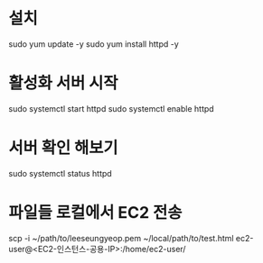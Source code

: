
# 설치
sudo yum update -y
sudo yum install httpd -y

# 활성화 서버 시작 
sudo systemctl start httpd
sudo systemctl enable httpd


# 서버 확인 해보기 
sudo systemctl status httpd

# 파일들 로컬에서 EC2 전송

scp -i ~/path/to/leeseungyeop.pem ~/local/path/to/test.html ec2-user@<EC2-인스턴스-공용-IP>:/home/ec2-user/

